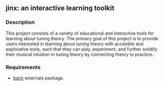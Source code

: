 ## jinx: an interactive learning toolkit

### Description

This project consists of a variety of educational and interactive tools for learning about tuning theory. The primary goal of this project is to provide users interested in learning about tuning theory with accesible and explorative tools, such that they can play, experiment, and further solidify their musical intuition in tuning theory by connecting theory to practice..

### Requirements

- [bach](https://bachproject.net) externals package.